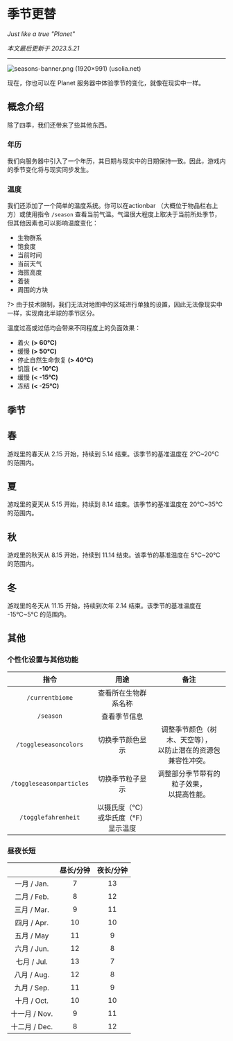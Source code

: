 # 季节更替

*Just like a true "Planet"*

*本文最后更新于 2023.5.21*

----
![seasons-banner.png (1920×991) (usolia.net)](https://usolia.net/img/docs/pl01/seasons/seasons-banner.png)

现在，你也可以在 Planet 服务器中体验季节的变化，就像在现实中一样。

## 概念介绍

除了四季，我们还带来了些其他东西。

### 年历

我们向服务器中引入了一个年历，其日期与现实中的日期保持一致。因此，游戏内的季节变化将与现实同步发生。

### 温度

我们还添加了一个简单的温度系统。你可以在actionbar （大概位于物品栏右上方）或使用指令 `/season` 查看当前气温。气温很大程度上取决于当前所处季节，但其他因素也可以影响温度变化：

- 生物群系
- 饱食度
- 当前时间
- 当前天气
- 海拔高度
- 着装
- 周围的方块

?> 由于技术限制，我们无法对地图中的区域进行单独的设置，因此无法像现实中一样，实现南北半球的季节区分。

温度过高或过低均会带来不同程度上的负面效果：

- 着火 **(> 60℃)**
- 缓慢 **(> 50℃)**
- 停止自然生命恢复 **(> 40℃)**
- 饥饿 **(< -10℃)**
- 缓慢 **(< -15℃)**
- 冻结 **(< -25℃)**


## 季节

## 春

游戏里的春天从 2.15 开始，持续到 5.14 结束。该季节的基准温度在 2℃~20℃ 的范围内。

## 夏

游戏里的夏天从 5.15 开始，持续到 8.14 结束。该季节的基准温度在 20℃~35℃ 的范围内。

## 秋

游戏里的秋天从 8.15 开始，持续到 11.14 结束。该季节的基准温度在 5℃~20℃ 的范围内。

## 冬

游戏里的冬天从 11.15 开始，持续到次年 2.14 结束。该季节的基准温度在 -15℃~5℃ 的范围内。

## 其他

### 个性化设置与其他功能

|           指令           |                  用途                  |                               备注                               |
|:------------------------:|:--------------------------------------:|:----------------------------------------------------------------:|
|     `/currentbiome`      |          查看所在生物群系名称          |                                                                  |
|        `/season`         |              查看季节信息              |                                                                  |
|  `/toggleseasoncolors`   |            切换季节颜色显示            | 调整季节颜色（树木、天空等），<br>以防止潜在的资源包兼容性冲突。 |
| `/toggleseasonparticles` |            切换季节粒子显示            |           调整部分季节带有的粒子效果，<br>以提高性能。           |
|   `/togglefahrenheit`    | 以摄氏度（℃）<br>或华氏度（℉）显示温度 |                                                                  |

### 昼夜长短

|               | 昼长/分钟 | 夜长/分钟 |
|:-------------:|:---------:|:---------:|
|  一月 / Jan.  |     7     |    13     |
|  二月 / Feb.  |     8     |    12     |
|  三月 / Mar.  |     9     |    11     |
|  四月 / Apr.  |    10     |    10     |
|  五月 / May   |    11     |     9     |
|  六月 / Jun.  |    12     |     8     |
|  七月 / Jul.  |    13     |     7     |
|  八月 / Aug.  |    12     |     8     |
|  九月 / Sep.  |    11     |     9     |
|  十月 / Oct.  |    10     |    10     |
| 十一月 / Nov. |     9     |    11     |
| 十二月 / Dec. |     8     |    12     |

